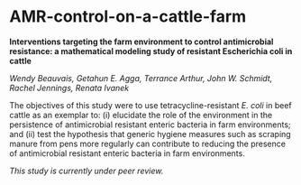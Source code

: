 # AMR-control-on-a-cattle-farm

**Interventions targeting the farm environment to control antimicrobial resistance: a mathematical modeling study of resistant Escherichia coli in cattle**

*Wendy Beauvais, Getahun E. Agga, Terrance Arthur, John W. Schmidt, Rachel Jennings, Renata Ivanek*

The objectives of this study were to use tetracycline-resistant *E. coli* in beef cattle as an exemplar to: (i) elucidate the role of the environment in the persistence of antimicrobial resistant enteric bacteria in farm environments; and (ii) test the hypothesis that generic hygiene measures such as scraping manure from pens more regularly can contribute to reducing the presence of antimicrobial resistant enteric bacteria in farm environments. 

*This study is currently under peer review.* 
